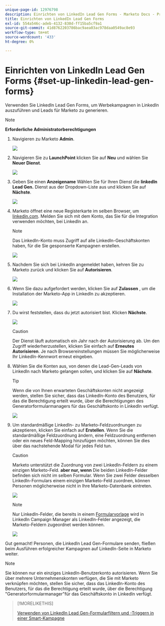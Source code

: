 ```yaml
---
unique-page-id: 12976798
description: Einrichten von LinkedIn Lead Gen Forms - Marketo Docs - Produktdokumentation
title: Einrichten von LinkedIn Lead Gen Forms
exl-id: 554a546c-adeb-4132-830d-ff15ba5cf9a1
source-git-commit: 41d8762203786bac9aea03ac978daa0549ac8e93
workflow-type: tm+mt
source-wordcount: '433'
ht-degree: 0%

---
```


# Einrichten von LinkedIn Lead Gen Forms {#set-up-linkedin-lead-gen-forms}

Verwenden Sie LinkedIn Lead Gen Forms, um Werbekampagnen in LinkedIn auszuführen und Leads für Marketo zu generieren.

>[!NOTE]
>
>**Erforderliche Administratorberechtigungen**

1. Navigieren zu Marketo **Admin**.

   ![](assets/image2016-11-29-10-3a50-3a29.png)

1. Navigieren Sie zu **LaunchPoint** klicken Sie auf **Neu** und wählen Sie **Neuer Dienst**.

   ![](assets/image2016-11-29-10-3a51-3a11.png)

1. Geben Sie einen **Anzeigename** Wählen Sie für Ihren Dienst die **linkedIn Lead Gen.** Dienst aus der Dropdown-Liste aus und klicken Sie auf **Nächste**.

   ![](assets/linkedin-lead-gen.png)

1. Marketo öffnet eine neue Registerkarte im selben Browser, um [linkedin.com](https://www.linkedin.com). Melden Sie sich mit dem Konto, das Sie für die Integration verwenden möchten, bei LinkedIn an.

   >[!NOTE]
   >
   >Das LinkedIn-Konto muss Zugriff auf alle LinkedIn-Geschäftskonten haben, für die Sie gesponserte Kampagnen erstellen.

   ![](assets/linkedin-login.png)

1. Nachdem Sie sich bei LinkedIn angemeldet haben, kehren Sie zu Marketo zurück und klicken Sie auf **Autorisieren**.

   ![](assets/linkedin-lead-gen-authorize.png)

1. Wenn Sie dazu aufgefordert werden, klicken Sie auf **Zulassen** , um die Installation der Marketo-App in LinkedIn zu akzeptieren.

   ![](assets/linkedin-marketo-allow.png)

1. Du wirst feststellen, dass du jetzt autorisiert bist. Klicken **Nächste**.

   ![](assets/image2017-9-28-7-3a55-3a14.png)

   >[!CAUTION]
   >
   >Der Dienst läuft automatisch ein Jahr nach der Autorisierung ab. Um den Zugriff wiederherzustellen, klicken Sie einfach auf **Erneutes Autorisieren**. Je nach Browsereinstellungen müssen Sie möglicherweise Ihr LinkedIn-Kennwort erneut eingeben.

1. Wählen Sie die Konten aus, von denen die Lead-Gen-Leads von LinkedIn nach Marketo gelangen sollen, und klicken Sie auf **Nächste**.

   >[!TIP]
   >
   >Wenn die von Ihnen erwarteten Geschäftskonten nicht angezeigt werden, stellen Sie sicher, dass das LinkedIn-Konto des Benutzers, für das die Berechtigung erteilt wurde, über die Berechtigungen des Generatorformularmanagers für das Geschäftskonto in LinkedIn verfügt.

   ![](assets/linkedin-pages-to-capture.png)

1. Um standardmäßige LinkedIn- zu Marketo-Feldzuordnungen zu akzeptieren, klicken Sie einfach auf **Erstellen**. Wenn Sie die standardmäßige Feldzuordnung ändern, eine Feldzuordnung entfernen oder ein neues Feld-Mapping hinzufügen möchten, können Sie dies über das nachstehende Modal für jedes Feld tun.

   >[!CAUTION]
   >
   >Marketo unterstützt die Zuordnung von zwei LinkedIn-Feldern zu einem einzigen Marketo-Feld. **aber nur, wenn** Die beiden LinkedIn-Felder befinden sich nicht im selben Formular. Wenn Sie zwei Felder desselben LinkedIn-Formulars einem einzigen Marketo-Feld zuordnen, können Personen möglicherweise nicht in Ihre Marketo-Datenbank eintreten.

   ![](assets/linkedin-lead-gen-mapping.png)

   >[!NOTE]
   >
   >Nur LinkedIn-Felder, die bereits in einem [Formularvorlage](https://www.linkedin.com/help/lms/answer/79634) wird in LinkedIn Campaign Manager als LinkedIn-Felder angezeigt, die Marketo-Feldern zugeordnet werden können.

   ![](assets/linkedin-installed-services.png)

Gut gemacht! Personen, die LinkedIn Lead Gen-Formulare senden, fließen beim Ausführen erfolgreicher Kampagnen auf LinkedIn-Seite in Marketo weiter.

>[!NOTE]
>
>Sie können nur ein einziges LinkedIn-Benutzerkonto autorisieren. Wenn Sie über mehrere Unternehmenskonten verfügen, die Sie mit Marketo verknüpfen möchten, stellen Sie sicher, dass das LinkedIn-Konto des Benutzers, für das die Berechtigung erteilt wurde, über die Berechtigung &quot;Generatorformularmanager&quot;für das Geschäftskonto in LinkedIn verfügt.

>[!MORELIKETHIS]
>
>[Verwenden von LinkedIn Lead Gen-Formularfiltern und -Triggern in einer Smart-Kampagne](/help/marketo/product-docs/demand-generation/social/social-functions/use-linkedin-lead-gen-form-filters-and-triggers-in-a-smart-campaign.md)
